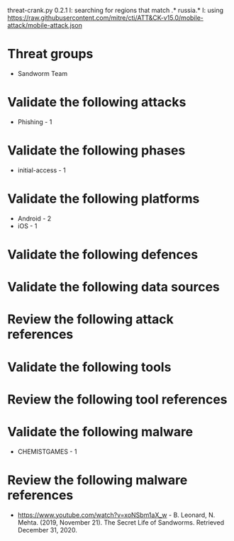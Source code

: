 threat-crank.py 0.2.1
I: searching for regions that match .* russia.*
I: using https://raw.githubusercontent.com/mitre/cti/ATT&CK-v15.0/mobile-attack/mobile-attack.json
# Threat groups

* Sandworm Team

# Validate the following attacks

* Phishing - 1

# Validate the following phases

* initial-access - 1

# Validate the following platforms

* Android - 2
* iOS - 1

# Validate the following defences


# Validate the following data sources


# Review the following attack references


# Validate the following tools


# Review the following tool references


# Validate the following malware

* CHEMISTGAMES - 1

# Review the following malware references

* https://www.youtube.com/watch?v=xoNSbm1aX_w - B. Leonard, N. Mehta. (2019, November 21). The Secret Life of Sandworms. Retrieved December 31, 2020.

